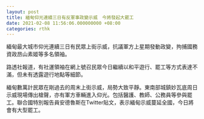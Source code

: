 ```yaml
---
layout: post
title: 緬甸仰光連續三日有反軍事政變示威　今將發起大罷工
date: 2021-02-08 11:56:06.000000000 +08:00
categories: rthk
---
```


緬甸最大城市仰光連續三日有民眾上街示威，抗議軍方上星期發動政變，拘捕國務資政昂山素姬等多名領袖。

路透社報道，有社運領袖在網上號召民眾今日繼續以和平遊行、罷工等方式表達不滿，但未有透露遊行地點等細節。

緬甸數萬計民眾在剛過去的周末上街示威，局勢大致平靜。東南部城鎮妙瓦底周日示威現場傳出槍聲，亦有軍方車輛進入仰光。包括醫護、教師、公務員等參與罷工。聯合國特別報告員安德魯斯在Twitter貼文，表示緬甸示威蔓延全國，今日將會有大型罷工。
